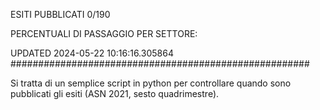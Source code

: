 ESITI PUBBLICATI 0/190 

PERCENTUALI DI PASSAGGIO PER SETTORE:

UPDATED 2024-05-22 10:16:16.305864
###################################################### 

Si tratta di un semplice script in python per controllare quando sono pubblicati gli esiti (ASN 2021, sesto quadrimestre).

